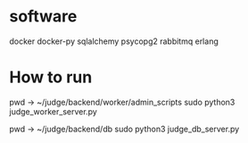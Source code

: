 # software
docker
docker-py
sqlalchemy
psycopg2
rabbitmq
erlang

# How to run 
pwd -> ~/judge/backend/worker/admin_scripts
sudo python3 judge_worker_server.py

pwd -> ~/judge/backend/db 
sudo python3 judge_db_server.py

